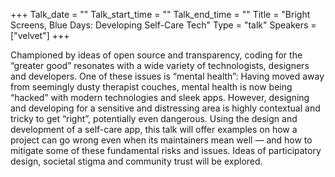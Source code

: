 +++
Talk_date = ""
Talk_start_time = ""
Talk_end_time = ""
Title = "Bright Screens, Blue Days: Developing Self-Care Tech"
Type = "talk"
Speakers = ["velvet"]
+++

Championed by ideas of open source and transparency, coding for the “greater good” resonates with a wide variety of technologists, designers and developers. One of these issues is “mental health”: Having moved away from seemingly dusty therapist couches, mental health is now being “hacked” with modern technologies and sleek apps. However, designing and developing for a sensitive and distressing area is highly contextual and tricky to get “right”,  potentially even dangerous. Using the design and development of a self-care app, this talk will offer examples on how a project can go wrong even when its maintainers mean well — and how to mitigate some of these fundamental risks and issues. Ideas of participatory design, societal stigma and community trust will be explored.
